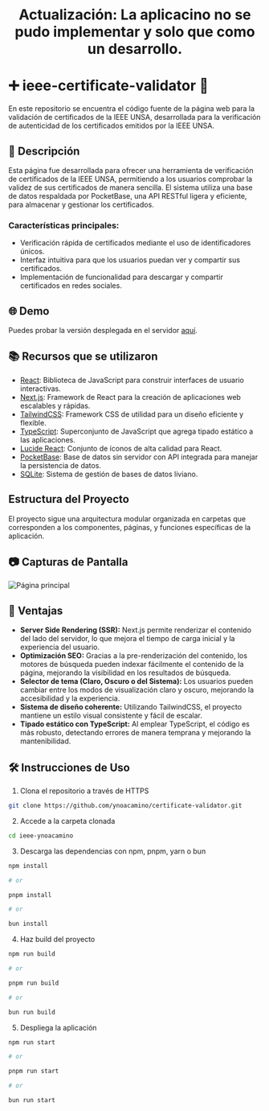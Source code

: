 <h1 align="center">
Actualización: La aplicacino no se pudo implementar y solo que como un desarrollo.
</h1>

# ➕ ieee-certificate-validator 🚀

En este repositorio se encuentra el código fuente de la página web para la validación de certificados de la IEEE UNSA, desarrollada para la verificación de autenticidad de los certificados emitidos por la IEEE UNSA.

## 🚀 Descripción

Esta página fue desarrollada para ofrecer una herramienta de verificación de certificados de la IEEE UNSA, permitiendo a los usuarios comprobar la validez de sus certificados de manera sencilla. El sistema utiliza una base de datos respaldada por PocketBase, una API RESTful ligera y eficiente, para almacenar y gestionar los certificados.

### Características principales:
- Verificación rápida de certificados mediante el uso de identificadores únicos.
- Interfaz intuitiva para que los usuarios puedan ver y compartir sus certificados.
- Implementación de funcionalidad para descargar y compartir certificados en redes sociales.

## 🌐 Demo

Puedes probar la versión desplegada en el servidor [aquí](https://certificates-validator.ynoacamino.site).

## 📚 Recursos que se utilizaron

- [React](https://es.react.dev/reference/react): Biblioteca de JavaScript para construir interfaces de usuario interactivas.
- [Next.js](https://nextjs.org/docs): Framework de React para la creación de aplicaciones web escalables y rápidas.
- [TailwindCSS](https://tailwindcss.com/docs/installation): Framework CSS de utilidad para un diseño eficiente y flexible.
- [TypeScript](https://www.typescriptlang.org/docs/handbook/typescript-in-5-minutes.html): Superconjunto de JavaScript que agrega tipado estático a las aplicaciones.
- [Lucide React](https://github.com/hexstroke/lucide-react): Conjunto de íconos de alta calidad para React.
- [PocketBase](https://pocketbase.io/docs): Base de datos sin servidor con API integrada para manejar la persistencia de datos.
- [SQLite](https://www.sqlite.org/docs.html): Sistema de gestión de bases de datos liviano.

## Estructura del Proyecto

El proyecto sigue una arquitectura modular organizada en carpetas que corresponden a los componentes, páginas, y funciones específicas de la aplicación.

## 📷 Capturas de Pantalla

![Página principal](https://ynoa-uploader.ynoacamino.site/uploads/1738099968_New%20Project.gif)

## 🎯 Ventajas

- **Server Side Rendering (SSR):** Next.js permite renderizar el contenido del lado del servidor, lo que mejora el tiempo de carga inicial y la experiencia del usuario.
- **Optimización SEO:** Gracias a la pre-renderización del contenido, los motores de búsqueda pueden indexar fácilmente el contenido de la página, mejorando la visibilidad en los resultados de búsqueda.
- **Selector de tema (Claro, Oscuro o del Sistema):** Los usuarios pueden cambiar entre los modos de visualización claro y oscuro, mejorando la accesibilidad y la experiencia.
- **Sistema de diseño coherente:** Utilizando TailwindCSS, el proyecto mantiene un estilo visual consistente y fácil de escalar.
- **Tipado estático con TypeScript:** Al emplear TypeScript, el código es más robusto, detectando errores de manera temprana y mejorando la mantenibilidad.

## 🛠️ Instrucciones de Uso

1. Clona el repositorio a través de HTTPS

```bash
git clone https://github.com/ynoacamino/certificate-validator.git
```

2. Accede a la carpeta clonada

```bash
cd ieee-ynoacamino
```

3. Descarga las dependencias con npm, pnpm, yarn o bun

```bash
npm install

# or

pnpm install

# or

bun install
```

4. Haz build del proyecto

```bash
npm run build

# or

pnpm run build

# or

bun run build
```

5. Despliega la aplicación

```bash
npm run start

# or

pnpm run start

# or

bun run start
```
